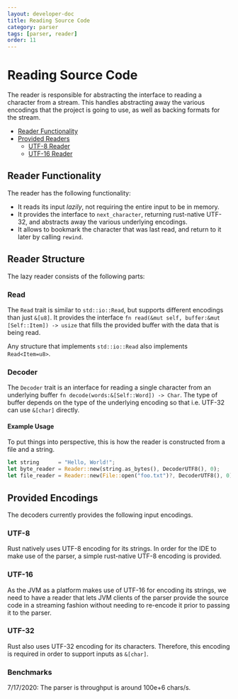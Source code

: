 ```yaml
---
layout: developer-doc
title: Reading Source Code
category: parser
tags: [parser, reader]
order: 11
---
```


# Reading Source Code

The reader is responsible for abstracting the interface to reading a character
from a stream. This handles abstracting away the various encodings that the
project is going to use, as well as backing formats for the stream.

<!-- MarkdownTOC levels="2,3" autolink="true" -->

- [Reader Functionality](#reader-functionality)
- [Provided Readers](#provided-readers)
  - [UTF-8 Reader](#utf-8-reader)
  - [UTF-16 Reader](#utf-16-reader)

<!-- /MarkdownTOC -->

## Reader Functionality

The reader has the following functionality:

- It reads its input _lazily_, not requiring the entire input to be in
  memory.
- It provides the interface to `next_character`, returning rust-native
  UTF-32, and abstracts away the various underlying encodings.
- It allows to bookmark the character that was last read, and return to it
  later by calling `rewind`.
  
## Reader Structure
The lazy reader consists of the following parts:

### Read
The `Read` trait is similar to `std::io::Read`, but supports different
 encodings than just `&[u8]`. It provides the interface 
 `fn read(&mut self, buffer:&mut [Self::Item]) -> usize` that fills the provided
 buffer with the data that is being read.
 
Any structure that implements `std::io::Read` also implements `Read<Item=u8>`.

### Decoder
The `Decoder` trait is an interface for reading a single character from an 
underlying buffer `fn decode(words:&[Self::Word]) -> Char`. The type of buffer
depends on the type of the underlying encoding so that i.e. UTF-32 can use `&[char]` directly.

#### Example Usage  
To put things into perspective, this is how the reader is constructed from a file
and a string.

```rust
let string      = "Hello, World!";
let byte_reader = Reader::new(string.as_bytes(), DecoderUTF8(), 0);
let file_reader = Reader::new(File::open("foo.txt")?, DecoderUTF8(), 0);
```

## Provided Encodings 
The decoders currently provides the following input encodings.

### UTF-8
Rust natively uses UTF-8 encoding for its strings. In order for the IDE to make
use of the parser, a simple rust-native UTF-8 encoding is provided.

### UTF-16
As the JVM as a platform makes use of UTF-16 for encoding its strings, we need
to have a reader that lets JVM clients of the parser provide the source
code in a streaming fashion without needing to re-encode it prior to passing it
to the parser. 

### UTF-32
Rust also uses UTF-32 encoding for its characters. Therefore, this encoding is
required in order to support inputs as `&[char]`. 

### Benchmarks
7/17/2020: The parser is throughput is around 100e+6 chars/s.
